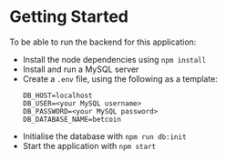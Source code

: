 # Getting Started

To be able to run the backend for this application:

- Install the node dependencies using `npm install`
- Install and run a MySQL server
- Create a `.env` file, using the following as a template:
  ```
  DB_HOST=localhost
  DB_USER=<your MySQL username>
  DB_PASSWORD=<your MySQL password>
  DB_DATABASE_NAME=betcoin
  ```
- Initialise the database with `npm run db:init`
- Start the application with `npm start`
